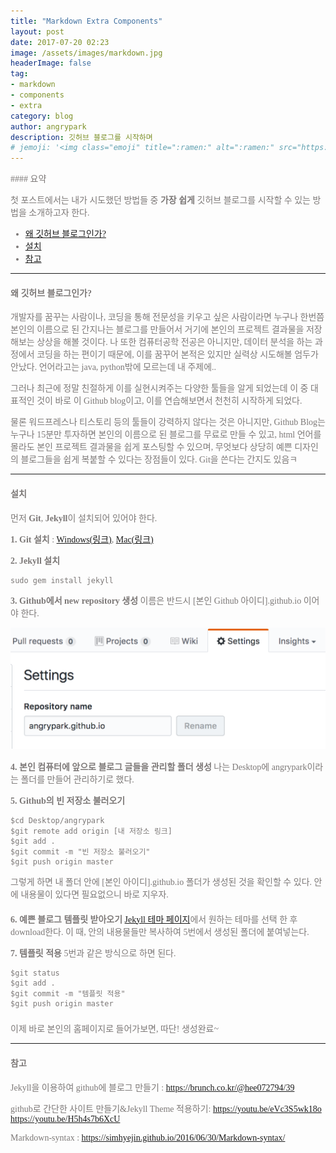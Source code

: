 ```yaml
---
title: "Markdown Extra Components"
layout: post
date: 2017-07-20 02:23
image: /assets/images/markdown.jpg
headerImage: false
tag:
- markdown
- components
- extra
category: blog
author: angrypark
description: 깃허브 블로그를 시작하며
# jemoji: '<img class="emoji" title=":ramen:" alt=":ramen:" src="https://assets.github.com/images/icons/emoji/unicode/1f35c.png" height="20" width="20" align="absmiddle">'
---
```


<span style="color:#7C7877; font-family: 'Apple SD Gothic Neo'; font-weight:200">
#### 요약

첫 포스트에서는 내가 시도했던 방법들 중 **가장 쉽게** 깃허브 블로그를 시작할 수 있는 방법을 소개하고자 한다.

- [왜 깃허브 블로그인가?](#왜-깃허브-블로그인가)
- [설치](#설치)
- [참고](#참고)

---
#### 왜 깃허브 블로그인가?

개발자를 꿈꾸는 사람이나, 코딩을 통해 전문성을 키우고 싶은 사람이라면 누구나 한번쯤 본인의 이름으로 된 간지나는 블로그를 만들어서 거기에 본인의 프로젝트 결과물을 저장해보는 상상을 해볼 것이다. 나 또한 컴퓨터공학 전공은 아니지만, 데이터 분석을 하는 과정에서 코딩을 하는 편이기 때문에, 이를 꿈꾸어 본적은 있지만 실력상 시도해볼 엄두가 안났다. 언어라고는 java, python밖에 모르는데 내 주제에..

그러나 최근에 정말 친절하게 이를 실현시켜주는 다양한 툴들을 알게 되었는데 이 중 대표적인 것이 바로 이 Github blog이고, 이를 연습해보면서 천천히 시작하게 되었다.

물론 워드프레스나 티스토리 등의 툴들이 강력하지 않다는 것은 아니지만, Github Blog는 누구나 15분만 투자하면 본인의 이름으로 된 블로그를 무료로 만들 수 있고, html 언어를 몰라도 본인 프로젝트 결과물을 쉽게 포스팅할 수 있으며, 무엇보다 상당히 예쁜 디자인의 블로그들을 쉽게 복붙할 수 있다는 장점들이 있다. Git을 쓴다는 간지도 있음ㅋ

---
#### 설치
먼저 **Git**, **Jekyll**이 설치되어 있어야 한다.

**1. Git 설치** : [Windows(링크)](http://msysgit.github.com/
), [Mac(링크)](http://sourceforge.net/projects/git-osx-installer/
)

**2. Jekyll 설치**
~~~
sudo gem install jekyll
~~~

**3. Github에서 new repository 생성**
이름은 반드시 [본인 Github 아이디].github.io 이어야 한다.

![Markdown Image](../assets/images/170720/settings.png)


**4. 본인 컴퓨터에 앞으로 블로그 글들을 관리할 폴더 생성**
나는 Desktop에 angrypark이라는 폴더를 만들어 관리하기로 했다.

**5. Github의 빈 저장소 불러오기**
~~~
$cd Desktop/angrypark
$git remote add origin [내 저장소 링크]
$git add .
$git commit -m "빈 저장소 불러오기"
$git push origin master
~~~
그렇게 하면 내 폴더 안에 [본인 아이디].github.io 폴더가 생성된 것을 확인할 수 있다. 안에 내용물이 있다면 필요없으니 바로 지우자.
####
**6. 예쁜 블로그 템플릿 받아오기**
[Jekyll 테마 페이지](http://jekyllthemes.org/)에서 원하는 테마를 선택 한 후 download한다. 이 때, 안의 내용물들만 복사하여 5번에서 생성된 폴더에 붙여넣는다.

**7. 템플릿 적용**
5번과 같은 방식으로 하면 된다.
~~~
$git status
$git add .
$git commit -m "템플릿 적용"
$git push origin master
~~~
###

이제 바로 본인의 홈페이지로 들어가보면, 따단! 생성완료~

---
#### 참고
Jekyll을 이용하여 github에 블로그 만들기 : https://brunch.co.kr/@hee072794/39

github로 간단한 사이트 만들기&Jekyll Theme 적용하기:
https://youtu.be/eVc3S5wk18o
https://youtu.be/H5h4s7b6XcU

Markdown-syntax : https://simhyejin.github.io/2016/06/30/Markdown-syntax/

</span>
